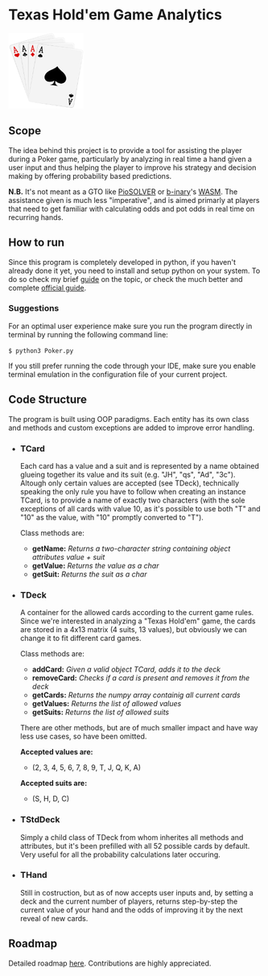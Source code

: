 # Texas Hold'em Game Analytics
<img src="Images/Aces.png" width="150" height="150">

## Scope

The idea behind this project is to provide a tool for assisting the player during a Poker game,
particularly by analyzing in real time a hand given a user input and thus helping the player to improve his strategy and decision making by offering probability based predictions.

**N.B.** It's not meant as a GTO like [PioSOLVER](https://piosolver.com/) or [b-inary](https://github.com/b-inary)'s [WASM](https://wasm-postflop.pages.dev/). The assistance given is much less "imperative", and is aimed primarly at players that need to get familiar
with calculating odds and pot odds in real time on recurring hands.

## How to run

Since this program is completely developed in python, if you haven't already done it yet, you need to install and setup python on your system. To do so check my brief [guide](https://github.com/chessparov/chessparov/blob/main/python-setup.md) on the topic, or check the much better and complete [official guide](https://wiki.python.org/moin/BeginnersGuide).

### Suggestions

For an optimal user experience make sure you run the program directly in terminal by running the following command line:

``$ python3 Poker.py``

If you still prefer running the code through your IDE, make sure you enable terminal emulation in the configuration file of your current project.

## Code Structure
The program is built using OOP paradigms. Each entity has its own class and methods and custom exceptions are added to improve error handling.

- ### TCard
  Each card has a value and a suit and is represented by a name obtained glueing together its     value and its suit (e.g. "JH", "qs", "Ad", "3c").
  Altough only certain values are accepted (see TDeck), technically speaking the only rule you have to follow when creating an instance TCard, is to provide a name of exactly two characters (with the sole exceptions of all cards with value 10, as it's possible to use both "T" and "10" as the value, with "10" promptly converted to "T").
  
  Class methods are:
  - **getName:**  _Returns a two-character string containing object attributes value + suit_
  - **getValue:**  _Returns the value as a char_
  - **getSuit:**  _Returns the suit as a char_
  
- ### TDeck
  A container for the allowed cards according to the current game rules.
  Since we're interested in analyzing a "Texas Hold'em" game, the cards are stored in a 4x13 matrix (4 suits, 13 values), but obviously we can change it to fit different card games.
  
  Class methods are:
  - **addCard:**  _Given a valid object TCard, adds it to the deck_
  - **removeCard:**  _Checks if a card is present and removes it from the deck_
  - **getCards:**  _Returns the numpy array containig all current cards_
  - **getValues:**  _Returns the list of allowed values_
  - **getSuits:**  _Returns the list of allowed suits_

  There are other methods, but are of much smaller impact and have way less use cases, so have been omitted.

  **Accepted values are:**
    - (2, 3, 4, 5, 6, 7, 8, 9, T, J, Q, K, A)

  **Accepted suits are:**
    - (S, H, D, C)
    
- ### TStdDeck
  Simply a child class of TDeck from whom inherites all methods and attributes, but it's been prefilled with all 52 possible cards by default. Very useful for all the probability calculations later occuring.
  
- ### THand
  Still in costruction, but as of now accepts user inputs and, by setting a deck and the current number of players, returns step-by-step the current value of your hand and the odds of improving it by the next reveal of new cards.

## Roadmap

Detailed roadmap [here](https://github.com/chessparov/Poker/blob/main/RoadMap.md). Contributions are highly appreciated.
